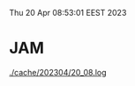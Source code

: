 Thu 20 Apr 08:53:01 EEST 2023
# JAM
<a href='./cache/202304/20_08.log'>./cache/202304/20_08.log</a>
